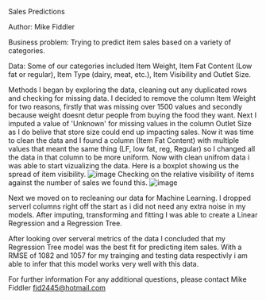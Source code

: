 Sales Predictions 

Author: Mike Fiddler

Business problem:
Trying to predict item sales based on a variety of categories.

Data: 
Some of our categories included Item Weight, Item Fat Content (Low fat or regular), Item Type (dairy, meat, etc.), Item Visibility and Outlet Size.

Methods
I began by exploring the data, cleaning out any duplicated rows and checking for missing data.
I decided to remove the column Item Weight for two reasons, firstly that was missing over 1500 values and secondly because weight doesnt detur people from buying the food they want. Next I imputed a value of 'Unknown' for missing values in the column Outlet Size as I do belive that store size could end up impacting sales.
Now it was time to clean the data and I found a column (Item Fat Content) with multiple values that meant the same thing (LF, low fat, reg, Regular) so I changed all the data in that column to be more uniform.
Now with clean unifrom data i was able to start vizualizing the data.
Here is a boxplot showing us the spread of item visibility.
![image](https://user-images.githubusercontent.com/105397828/176762506-15ea1ca2-3ce5-4154-8782-c46871b22ee8.png)
Checking on the relative visibility of items against the number of sales we found this.
![image](https://user-images.githubusercontent.com/105397828/176763012-7b0fc5e2-d7e2-42ac-9570-4fcfc44afe41.png)

Next we moved on to recleaning our data for Machine Learning.
I dropped serverl columns right off the start as i did not need any extra noise in my models.
After imputing, transforming and fitting I was able to create a Linear Regression and a Regression Tree.

After looking over serveral metrics of the data I concluded that my Regression Tree model was the best fit for predicting item sales.
With a RMSE of 1082 and 1057 for my trainging and testing data respectivly i am able to infer that this model works very well with this data.


For further information
For any additional questions, please contact Mike Fiddler fid2445@hotmail.com
